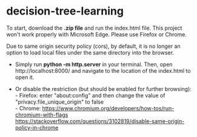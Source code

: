 # decision-tree-learning

To start, download the **.zip file** and run the index.html file.
This project won't work properly with Microsoft Edge. 
Please use Firefox or Chrome.

Due to same origin security policy (cors), by default, it is no longer an option to
load local files under the same directory into the browser.

- Simply run 
**python -m http.server**
in your terminal.
Then, open http://localhost:8000/ and navigate to the location of the index.html to open it.

- Or disable the restriction (but should be enabled for further browsing):  
        - Firefox: enter "about:config" and then change the value of "privacy.file_unique_origin" to false  
        - Chrome: https://www.chromium.org/developers/how-tos/run-chromium-with-flags  
        https://stackoverflow.com/questions/3102819/disable-same-origin-policy-in-chrome

